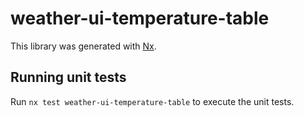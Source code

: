 # weather-ui-temperature-table

This library was generated with [Nx](https://nx.dev).

## Running unit tests

Run `nx test weather-ui-temperature-table` to execute the unit tests.

